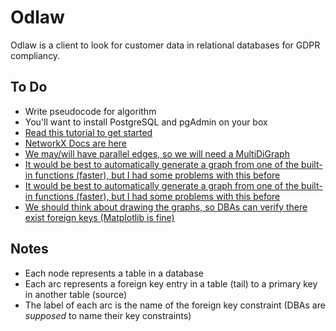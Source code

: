 # Odlaw

Odlaw is a client to look for customer data in relational databases for GDPR compliancy.

## To Do

* Write pseudocode for algorithm
* You'll want to install PostgreSQL and pgAdmin on your box
* [Read this tutorial to get started](https://www.datacamp.com/community/tutorials/beginners-introduction-postgresql "PostgreSQL Tutorial")
* [NetworkX Docs are here](https://networkx.github.io/documentation/stable/index.html "NetworkX Docs")
* [We may/will have parallel edges, so we will need a MultiDiGraph](https://networkx.github.io/documentation/stable/reference/classes/multidigraph.html "MultiDiGraph")
* [It would be best to automatically generate a graph from one of the built-in functions (faster), but I had some problems with this before](https://networkx.github.io/documentation/stable/reference/convert.html "Convert")
* [It would be best to automatically generate a graph from one of the built-in functions (faster), but I had some problems with this before](https://networkx.github.io/documentation/stable/reference/convert.html "Convert")
* [We should think about drawing the graphs, so DBAs can verify there exist foreign keys (Matplotlib is fine)](https://networkx.github.io/documentation/stable/reference/drawing.html "Drawing NetworkX Graphs")


## Notes

* Each node represents a table in a database
* Each arc represents a foreign key entry in a table (tail) to a primary key in another table (source)
* The label of each arc is the name of the foreign key constraint (DBAs are _supposed_ to name their key constraints)
